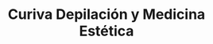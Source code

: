 ---
title: "Curiva Depilación y Medicina Estética"
url: /jilotepec/curiva-depilacion-y-medicina-estetica/
shop: cosméticos
---